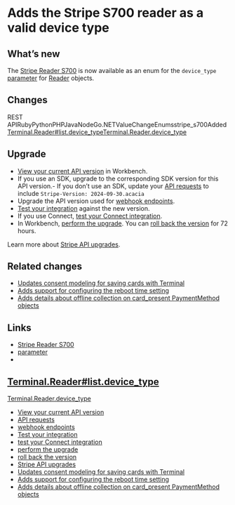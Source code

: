 # Adds the Stripe S700 reader as a valid device type

## What’s new

The [Stripe Reader
S700](https://docs.stripe.com/terminal/payments/setup-reader/stripe-reader-s700)
is now available as an enum for the `device_type`
[parameter](https://docs.stripe.com/api/terminal/readers/object) for
[Reader](https://docs.stripe.com/api/terminal/readers/object) objects.

## Changes

REST
APIRubyPythonPHPJavaNodeGo.NETValueChangeEnumsstripe_s700Added[Terminal.Reader#list.device_type](https://docs.stripe.com/api/terminal/readers/list#list_terminal_reader-device_type)[Terminal.Reader.device_type](https://docs.stripe.com/api/terminal/readers/object#terminal_reader_object-device_type)
## Upgrade

- [View your current API
version](https://docs.stripe.com/upgrades#view-your-api-version-and-the-latest-available-upgrade-in-workbench)
in Workbench.
- If you use an SDK, upgrade to the corresponding SDK version for this API
version.- If you don’t use an SDK, update your [API
requests](https://docs.stripe.com/api/versioning) to include `Stripe-Version:
2024-09-30.acacia`
- Upgrade the API version used for [webhook
endpoints](https://docs.stripe.com/webhooks/versioning).
- [Test your integration](https://docs.stripe.com/testing) against the new
version.
- If you use Connect, [test your Connect
integration](https://docs.stripe.com/connect/testing).
- In Workbench, [perform the
upgrade](https://docs.stripe.com/upgrades#perform-the-upgrade). You can [roll
back the version](https://docs.stripe.com/upgrades#roll-back-your-api-version)
for 72 hours.

Learn more about [Stripe API upgrades](https://docs.stripe.com/upgrades).

## Related changes

- [Updates consent modeling for saving cards with
Terminal](https://docs.stripe.com/changelog/acacia/2024-09-30/terminal-remove-customer-consent-require-allow-redisplay)
- [Adds support for configuring the reboot time
setting](https://docs.stripe.com/changelog/acacia/2024-09-30/terminal-reboot-window)
- [Adds details about offline collection on card_present PaymentMethod
objects](https://docs.stripe.com/changelog/acacia/2024-09-30/terminal-offline-details-card-present-paymentmethods)

## Links

- [Stripe Reader
S700](https://docs.stripe.com/terminal/payments/setup-reader/stripe-reader-s700)
- [parameter](https://docs.stripe.com/api/terminal/readers/object)
-
[Terminal.Reader#list.device_type](https://docs.stripe.com/api/terminal/readers/list#list_terminal_reader-device_type)
-
[Terminal.Reader.device_type](https://docs.stripe.com/api/terminal/readers/object#terminal_reader_object-device_type)
- [View your current API
version](https://docs.stripe.com/upgrades#view-your-api-version-and-the-latest-available-upgrade-in-workbench)
- [API requests](https://docs.stripe.com/api/versioning)
- [webhook endpoints](https://docs.stripe.com/webhooks/versioning)
- [Test your integration](https://docs.stripe.com/testing)
- [test your Connect integration](https://docs.stripe.com/connect/testing)
- [perform the upgrade](https://docs.stripe.com/upgrades#perform-the-upgrade)
- [roll back the
version](https://docs.stripe.com/upgrades#roll-back-your-api-version)
- [Stripe API upgrades](https://docs.stripe.com/upgrades)
- [Updates consent modeling for saving cards with
Terminal](https://docs.stripe.com/changelog/acacia/2024-09-30/terminal-remove-customer-consent-require-allow-redisplay)
- [Adds support for configuring the reboot time
setting](https://docs.stripe.com/changelog/acacia/2024-09-30/terminal-reboot-window)
- [Adds details about offline collection on card_present PaymentMethod
objects](https://docs.stripe.com/changelog/acacia/2024-09-30/terminal-offline-details-card-present-paymentmethods)